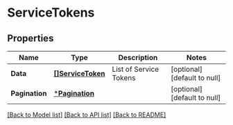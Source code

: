# ServiceTokens

## Properties
Name | Type | Description | Notes
------------ | ------------- | ------------- | -------------
**Data** | [**[]ServiceToken**](ServiceToken.md) | List of Service Tokens | [optional] [default to null]
**Pagination** | [***Pagination**](Pagination.md) |  | [optional] [default to null]

[[Back to Model list]](../README.md#documentation-for-models) [[Back to API list]](../README.md#documentation-for-api-endpoints) [[Back to README]](../README.md)

